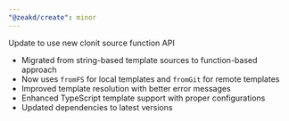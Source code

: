 ```yaml
---
"@zeakd/create": minor
---
```


Update to use new clonit source function API

- Migrated from string-based template sources to function-based approach
- Now uses `fromFS` for local templates and `fromGit` for remote templates
- Improved template resolution with better error messages
- Enhanced TypeScript template support with proper configurations
- Updated dependencies to latest versions